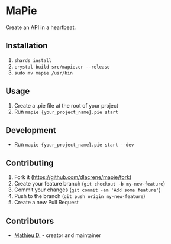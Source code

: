 # MaPie

Create an API in a heartbeat.

## Installation

1. `shards install`
2. `crystal build src/mapie.cr --release`
3. `sudo mv mapie /usr/bin`

## Usage

1. Create a .pie file at the root of your project
2. Run `mapie {your_project_name}.pie start`

## Development

 - Run `mapie {your_project_name}.pie start --dev`

## Contributing

1. Fork it (<https://github.com/dlacrene/mapie/fork>)
2. Create your feature branch (`git checkout -b my-new-feature`)
3. Commit your changes (`git commit -am 'Add some feature'`)
4. Push to the branch (`git push origin my-new-feature`)
5. Create a new Pull Request

## Contributors

- [Mathieu D.](https://github.com/Dlacreme) - creator and maintainer
